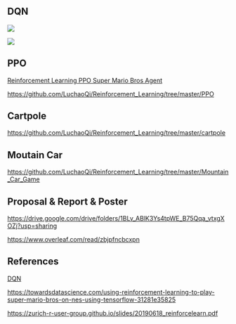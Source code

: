 ## DQN

![](https://github.com/LuchaoQi/Reinforcement_Learning/blob/master/super-mario-reinforcement-learning/videos/1587340218.7419407/openaigym.video.0.22196.video000000.gif?raw=True)

![](https://github.com/LuchaoQi/Reinforcement_Learning/blob/master/demo.gif?raw=True)

## PPO
[Reinforcement Learning PPO Super Mario Bros Agent](https://github.com/nemanja-m/super-mario-agent)

https://github.com/LuchaoQi/Reinforcement_Learning/tree/master/PPO
## Cartpole
https://github.com/LuchaoQi/Reinforcement_Learning/tree/master/cartpole
## Moutain Car

https://github.com/LuchaoQi/Reinforcement_Learning/tree/master/Mountain_Car_Game
## Proposal & Report & Poster

https://drive.google.com/drive/folders/1BLv_ABlK3Ys4tpWE_B75Qqa_vtxgXOZj?usp=sharing

https://www.overleaf.com/read/zbjpfncbcxpn


## References
[DQN](https://github.com/sebastianheinz/super-mario-reinforcement-learning)

https://towardsdatascience.com/using-reinforcement-learning-to-play-super-mario-bros-on-nes-using-tensorflow-31281e35825

https://zurich-r-user-group.github.io/slides/20190618_reinforcelearn.pdf







